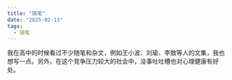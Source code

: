 ```yaml
---
title: "随笔"
date: "2025-02-13"
tags:
  - 随笔
---
```


我在高中的时候看过不少随笔和杂文，例如王小波、刘瑜、李敖等人的文集，我也想写一点。另外，在这个竞争压力较大的社会中，没事吐吐槽也对心理健康有好处。
